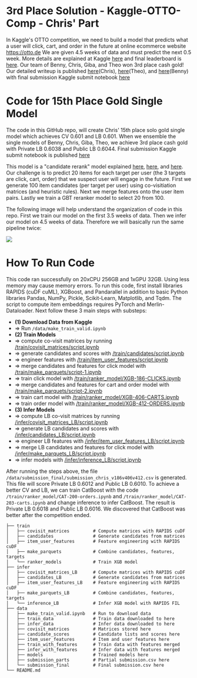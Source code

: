 # 3rd Place Solution - Kaggle-OTTO-Comp - Chris' Part
In Kaggle's OTTO competition, we need to build a model that predicts what a user will click, cart, and order in the future at online ecommerce website https://otto.de We are given 4.5 weeks of data and must predict the next 0.5 week. More details are explained at Kaggle [here][1] and final leaderboard is [here][2]. Our team of Benny, Chris, Giba, and Theo won 3rd place cash gold! Our detailed writeup is published [here][3](Chris), [here][4](Theo), and [here][5](Benny) with final submission Kaggle submit notebook [here][8]

# Code for 15th Place Gold Single Model
The code in this GitHub repo, will create Chris' 15th place solo gold single model which achieves CV 0.601 and LB 0.601. When we ensemble the single models of Benny, Chris, Giba, Theo, we achieve 3rd place cash gold with Private LB 0.6038 and Public LB 0.6044. Final submission Kaggle submit notebook is published [here][8]

This model is a "candidate rerank" model explained [here][6], [here][7], and [here][3]. Our challenge is to predict 20 items for each target per user (the 3 targets are click, cart, order) that we suspect user will engage in the future. First we generate 100 item candidates (per target per user) using co-visitiation matrices (and heuristic rules). Next we merge features onto the user item pairs. Lastly we train a GBT reranker model to select 20 from 100.

The following image will help understand the organization of code in this repo. First we train our model on the first 3.5 weeks of data. Then we infer our model on 4.5 weeks of data. Therefore we will basically run the same pipeline twice:

![](data/images/timeline.png)

# How To Run Code
This code ran successfully on 20xCPU 256GB and 1xGPU 32GB. Using less memory may cause memory errors. To run this code, first install libraries RAPIDS (cuDF cuML), XGBoost, and Pandarallel in addition to basic Python libraries Pandas, NumPy, Pickle, Scikit-Learn, Matplotlib, and Tqdm. The script to compute item embeddings requires PyTorch and Merlin-Dataloader. Next follow these 3 main steps with substeps:
* **(1) Download Data from Kaggle**
* => Run `/data/make_train_valid.ipynb`
* **(2) Train Models**
* => compute co-visit matrices by running [/train/covisit_matrices/script.ipynb](train/covisit_matrices/script.ipynb)
* => generate candidates and scores with [/train/candidates/script.ipynb](train/candidates/script.ipynb)
* => engineer features with [/train/item_user_features/script.ipynb](train/item_user_features/script.ipynb)
* => merge candidates and features for click model with [/train/make_parquets/script-1.ipynb](train/make_parquets/script-1.ipynb)
* => train click model with [/train/ranker_model/XGB-186-CLICKS.ipynb](train/ranker_model/XGB-186-CLICKS.ipynb)
* => merge candidates and features for cart and order model with [/train/make_parquets/script-2.ipynb](train/make_parquets/script-2.ipynb)
* => train cart model with [/train/ranker_model/XGB-406-CARTS.ipynb](train/ranker_model/XGB-406-CARTS.ipynb)
* => train order model with [/train/ranker_model/XGB-412-ORDERS.ipynb](train/ranker_model/XGB-412-ORDERS.ipynb)
* **(3) Infer Models**
* => compute LB co-visit matrices by running [/infer/covisit_matrices_LB/script.ipynb](infer/covisit_matrices_LB/script.ipynb)
* => generate LB candidates and scores with [/infer/candidates_LB/script.ipynb](infer/candidates_LB/script.ipynb)
* => engineer LB features with [/infer/item_user_features_LB/script.ipynb](/infer/item_user_features_LB/script.ipynb)
* => merge LB candidates and features for click model with [/infer/make_parquets_LB/script.ipynb](/infer/make_parquets_LB/script.ipynb)
* => infer models with [/infer/inference_LB/script.ipynb](/infer/inference_LB/script.ipynb)

After running the steps above, the file `/data/submission_final/submission_chris_v186v406v412.csv` is generated. 
This file will score Private LB 0.6012 and Public LB 0.6010. To achieve a better CV and LB, we can train CatBoost with the
code `/train/ranker_model/CAT-200-orders.ipynb` and `/train/ranker_model/CAT-203-carts.ipynb` and change inference to infer
CatBoost. The result is Private LB 0.6018 and Public LB 0.6016. We discovered that CatBoost was better after the competition
ended.


```
├── train
│   ├── covisit_matrices         # Compute matrices with RAPIDS cuDF
│   ├── candidates               # Generate candidates from matrices
│   ├── item_user_features       # Feature engineering with RAPIDS cuDF
│   ├── make_parquets            # Combine candidates, features, targets
│   └── ranker_models            # Train XGB model
├── infer        
│   ├── covisit_matrices_LB      # Compute matrices with RAPIDS cuDF
│   ├── candidates_LB            # Generate candidates from matrices
│   ├── item_user_features_LB    # Feature engineering with RAPIDS cuDF
│   ├── make_parquets_LB         # Combine candidates, features, targets
│   └── inference_LB             # Infer XGB model with RAPIDS FIL
├── data    
│   ├── make_train_valid.ipynb   # Run to download data
│   ├── train_data               # Train data downloaded to here
│   ├── infer_data               # Infer data downloaded to here
│   ├── covisit_matrices         # Matrices stored here
│   ├── candidate_scores         # Candidate lists and scores here
│   ├── item_user_features       # Item and user features here
│   ├── train_with_features      # Train data with features merged
│   ├── infer_with_features      # Infer data with features merged
│   ├── models                   # Trained models here
│   ├── submission_parts         # Partial submission.csv here
│   └── submission_final         # Final submission.csv here
└── README.md
```

[1]: https://www.kaggle.com/competitions/otto-recommender-system/overview
[2]: https://www.kaggle.com/competitions/otto-recommender-system/leaderboard
[3]: https://www.kaggle.com/competitions/otto-recommender-system/discussion/383013
[4]: https://www.kaggle.com/competitions/otto-recommender-system/discussion/382975
[5]: https://www.kaggle.com/competitions/otto-recommender-system/discussion/386497
[6]: https://www.kaggle.com/code/cdeotte/candidate-rerank-model-lb-0-575
[7]: https://www.kaggle.com/competitions/otto-recommender-system/discussion/370210
[8]: https://www.kaggle.com/code/cdeotte/3rd-place-team-g-b-d-t-0-604
